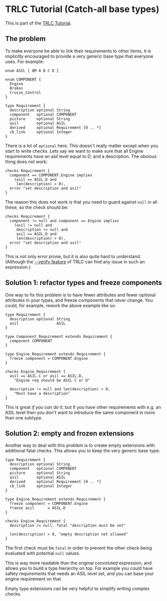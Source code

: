 # TRLC Tutorial (Catch-all base types)

This is part of the [TRLC Tutorial](TUTORIAL.md).

## The problem

To make everyone be able to link their requirements to other items, it
is implicitly encouraged to provide a very generic base type that
everyone uses. For example:

```
enum ASIL { QM A B C D }

enum COMPONENT {
  Engine
  Brakes
  Cruise_Control
}

type Requirement {
  description optional String
  component   optional COMPONENT
  picture     optional String
  asil        optional ASIL
  derived     optional Requirement [0 .. *]
  cb_link     optional Integer
}
```

There is a lot of `optional` here. This doesn't really matter except
when you start to write checks. Lets say we want to make sure that all
Engine requirements have an asil level equal to D, and a
description. The obvious thing does not work:

```
checks Requirement {
  component == COMPONENT.Engine implies
    (asil == ASIL.D and
	 len(description) > 0),
  error "set description and asil"
}
```

The reason this does not work is that you need to guard against `null`
in all these, so the check should be:

```
checks Requirement {
  component != null and component == Engine implies
    (asil != null and
	 description != null and
	 asil == ASIL.D and
	 len(description) > 0),
  error "set description and asil"
}
```

This is not only error prone, but it is also quite hard to
understand. (Although the [--verify feature](TUTORIAL-CI.md) of TRLC
can find any issue in such an expression.)

## Solution 1: refactor types and freeze components

One way to fix this problem is to have fewer attributes and fewer
optional attributes in your types, and freeze components that never
change. You could, for example, rework the above example like so:

```
type Requirement {
  description optional String
  asil                 ASIL
}

type Component_Requirement extends Requirement {
  component COMPONENT
}

type Engine_Requirement extends Requirement {
  freeze component = COMPONENT.Engine
}

checks Engine_Requirement {
  asil == ASIL.C or asil == ASIL.D,
    "Engine req should be ASIL C or D"

  description != null and len(description) > 0,
    "Must have a description"
}
```

This is great _if you can do it_, but if you have other requirements
with e.g. an ASIL level then you don't want to introduce the same
component in more than one subtype.

## Solution 2: empty and frozen extensions

Another way to deal with this problem is to create empty extensions
with additional fatal checks. This allows you to keep the very generic
base type:

```
type Requirement {
  description optional String
  component   optional COMPONENT
  picture     optional String
  asil        optional ASIL
  derived     optional Requirement [0 .. *]
  cb_link     optional Integer
}

type Engine_Requirement extends Requirement {
  freeze component = COMPONENT.Engine
  freeze asil      = ASIL.D
}

checks Engine_Requirement {
  description /= null, fatal "description must be set"

  len(description) > 0, "empty description not allowed"
}
```

The first check must be `fatal` in order to prevent the other
check being evaluated with potential `null` values.

This is way more readable than the original convoluted expression, and
allows you to build a type hierarchy on top. For example you could
have safety requirements that needs an ASIL level set, and you can
base your engine requirement on that.

Empty type extensions can be very helpful to simplify writing complex
checks.
